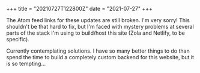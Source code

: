 +++
title = "20210727T122800Z"
date  = "2021-07-27"
+++

The Atom feed links for these updates are still broken. I'm very sorry! This shouldn't be that hard to fix, but I'm faced with mystery problems at several parts of the stack I'm using to build/host this site (Zola and Netlify, to be specific).

Currently contemplating solutions. I have so many better things to do than spend the time to build a completely custom backend for this website, but it is so tempting...
